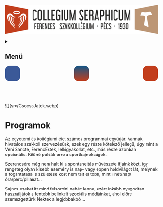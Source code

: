 <link rel="stylesheet" href="https://cdnjs.cloudflare.com/ajax/libs/font-awesome/4.7.0/css/font-awesome.min.css">

<style>
header#social {
    display: flex;
    flex-direction: row;
    justify-content: space-between;
}

.fa {
    aspect-ratio: 1;
    font-size: 25vw;
	padding: 5%;
	border-radius: 15px;
}
.fa-facebook {
     background: #3B5998;
     color: white;
 }

 .fa-google {
     background: #dd4b39;
     color: white;
 }

 .fa-youtube {
     background: rgb(194, 62, 29);
     color: white;
 }

 .fa-instagram {
     background: linear-gradient(#125688, rgb(194, 62, 29));
     color: white;
 }
</style>

![](Arculati_Elemek/Logo/logo-long.png)

<details>
	<summary><h2>Menü</h2></summary>
- [Kezdőlap](/mobile_version.html)
- [Rólunk](/rolunk.html)
- [Programok](/programok.html)
- [Szakmai nap](/SzakmaiNap.html)
- [Felvételi](/Felveteli.html)
- [Galéria](/Galeria.html)
- [Dokumentumok](/Dokumentumok.html)
- [DiákBizottság](/DB.html)
- [Felújítások](/felujitasok.html)
- [Kapcsolat](/kapcsolat.html)
</details>

<header ID="social" >
        <a class="fa fa-facebook" href="https://www.facebook.com/Seraphicum/" target="_blank"></a>
        <a class="fa fa-instagram" href="https://www.instagram.com/szeraf_koli/" target="_blank"></a>
        <a class="fa fa-youtube" href="https://www.youtube.com/channel/UCpOokV3I5dHLWZNzvOiJa1w"
           target="_blank"></a>
</header>

<br>
![](src/CsocsoJatek.webp)

# Programok

Az egyetemi és kollégiumi élet számos programmal együtjár. Vannak hivatalos szakkoli szervezésűek, ezek egy része
kötelező jellegű, úgy mint a Veni Sancte, FerencEstek, lelkigyakorlat, etc., más része azonban opcionális.
Kitűnő példák erre a sportbajnokságok.

Szerencsére még nem halt ki a spontaneitás művészete ifjaink közt, így rengeteg olyan kisebb esemény is nap- vagy
éppen holdvilágot lát, melynek a fogantatása, s születése közt nem telt el több, mint 1 hét/nap/óra/perc/pillanat...

Sajnos ezeket itt mind felsorolni nehéz lenne, ezért inkább nyugodtan használjátok a fentebb belinkelt szociális
médiáinkat, ahol előre szemezgettünk Nektek a legjobbakból...
 